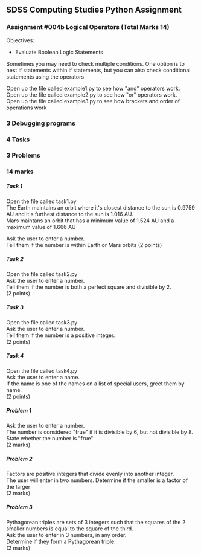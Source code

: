 ## SDSS Computing Studies Python Assignment
### Assignment #004b Logical Operators (Total Marks 14)

Objectives:
* Evaluate Boolean Logic Statements

Sometimes you may need to check multiple conditions.  One option is to nest if statements within if statements, but you can also check conditional statements using the operators 

Open up the file called example1.py to see how "and" operators work.  
Open up the file called example2.py to see how "or" operators work.  
Open up the file called example3.py to see how brackets and order of operations work  

### 3 Debugging programs
### 4 Tasks
### 3 Problems
### 14 marks

##### Task 1
Open the file called task1.py  
The Earth maintains an orbit where it's closest distance to the sun is 0.9759 AU and it's furthest distance to the sun is 1.016 AU.  
Mars maintans an orbit that has a minimum value of 1.524 AU and a maximum value of 1.666 AU  

Ask the user to enter a number.  
Tell them if the number is within Earth or Mars orbits
(2 points) 

##### Task 2
Open the file called task2.py  
Ask the user to enter a number.  
Tell them if the number is both a perfect square and divisible by 2.  
(2 points) 

##### Task 3  
Open the file called task3.py  
Ask the user to enter a number.  
Tell them if the number is a positive integer.  
(2 points) 

##### Task 4
Open the file called task4.py  
Ask the user to enter a name.  
If the name is one of the names on a list of special users, greet them by name.  
(2 points) 

##### Problem 1
Ask the user to enter a number.  
The number is considered "frue" if it is divisible by 6, but not divisible by 8.  
State whether the number is "frue"  
(2 marks)

##### Problem 2
Factors are positive integers that divide evenly into another integer.  
The user will enter in two numbers.  Determine if the smaller is a factor of the larger  
(2 marks)

##### Problem 3
Pythagorean triples are sets of 3 integers such that the squares of the 2 smaller numbers is equal to the square of the third.  
Ask the user to enter in 3 numbers, in any order.  
Determine if they form a Pythagorean triple.  
(2 marks)





